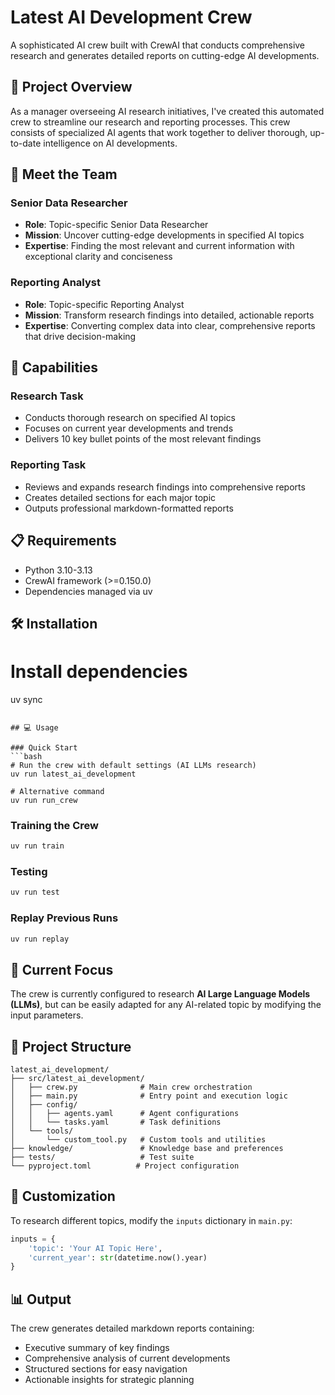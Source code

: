 # Latest AI Development Crew

A sophisticated AI crew built with CrewAI that conducts comprehensive research and generates detailed reports on cutting-edge AI developments.

## 🎯 Project Overview

As a manager overseeing AI research initiatives, I've created this automated crew to streamline our research and reporting processes. This crew consists of specialized AI agents that work together to deliver thorough, up-to-date intelligence on AI developments.

## 🤖 Meet the Team

### Senior Data Researcher
- **Role**: Topic-specific Senior Data Researcher
- **Mission**: Uncover cutting-edge developments in specified AI topics
- **Expertise**: Finding the most relevant and current information with exceptional clarity and conciseness

### Reporting Analyst
- **Role**: Topic-specific Reporting Analyst  
- **Mission**: Transform research findings into detailed, actionable reports
- **Expertise**: Converting complex data into clear, comprehensive reports that drive decision-making

## 🚀 Capabilities

### Research Task
- Conducts thorough research on specified AI topics
- Focuses on current year developments and trends
- Delivers 10 key bullet points of the most relevant findings

### Reporting Task
- Reviews and expands research findings into comprehensive reports
- Creates detailed sections for each major topic
- Outputs professional markdown-formatted reports

## 📋 Requirements

- Python 3.10-3.13
- CrewAI framework (>=0.150.0)
- Dependencies managed via uv

## 🛠 Installation

# Install dependencies
uv sync
```

## 💻 Usage

### Quick Start
```bash
# Run the crew with default settings (AI LLMs research)
uv run latest_ai_development

# Alternative command
uv run run_crew
```

### Training the Crew
```bash
uv run train
```

### Testing
```bash
uv run test
```

### Replay Previous Runs
```bash
uv run replay
```

## 🎯 Current Focus

The crew is currently configured to research **AI Large Language Models (LLMs)**, but can be easily adapted for any AI-related topic by modifying the input parameters.

## 📁 Project Structure

```
latest_ai_development/
├── src/latest_ai_development/
│   ├── crew.py              # Main crew orchestration
│   ├── main.py              # Entry point and execution logic
│   ├── config/
│   │   ├── agents.yaml      # Agent configurations
│   │   └── tasks.yaml       # Task definitions
│   └── tools/
│       └── custom_tool.py   # Custom tools and utilities
├── knowledge/               # Knowledge base and preferences
├── tests/                   # Test suite
└── pyproject.toml          # Project configuration
```

## 🔧 Customization

To research different topics, modify the `inputs` dictionary in `main.py`:

```python
inputs = {
    'topic': 'Your AI Topic Here',
    'current_year': str(datetime.now().year)
}
```

## 📊 Output

The crew generates detailed markdown reports containing:
- Executive summary of key findings
- Comprehensive analysis of current developments
- Structured sections for easy navigation
- Actionable insights for strategic planning

